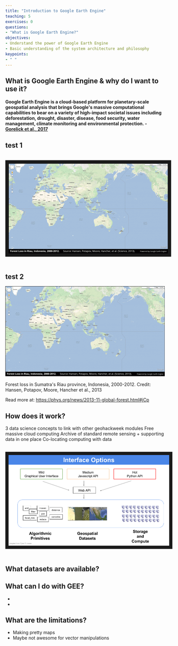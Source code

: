 ```yaml
---
title: "Introduction to Google Earth Engine"
teaching: 5
exercises: 0
questions:
- "What is Google Earth Engine?"
objectives:
- Understand the power of Google Earth Engine
- Basic understanding of the system architecture and philosophy
keypoints:
- " "
---
```



## What is Google Earth Engine & why do I want to use it?

#### **Google Earth Engine is a cloud-based platform for planetary-scale geospatial analysis that brings Google's massive computational capabilities to bear on a variety of high-impact societal issues including deforestation, drought, disaster, disease, food security, water management, climate monitoring and environmental protection.**  - [Gorelick et al., 2017](http://www.sciencedirect.com/science/article/pii/S0034425717302900)

## test 1

<br>
<img src="../fig/01_ooohhhahhh.gif" border = "10">
<br><br>


## test 2
![alt text](../fig/01_ooohhhahhh.gif "Logo Title Text 1")

Forest loss in Sumatra's Riau province, Indonesia, 2000-2012. Credit: Hansen, Potapov, Moore, Hancher et al., 2013


Read more at: https://phys.org/news/2013-11-global-forest.html#jCp

## How does it work?

3 data science concepts to link with other geohackweek modules
Free massive cloud computing
Archive of standard remote sensing + supporting data in one place
Co-locating computing with data

<br>
<img src="../fig/01_GEEinterfaces.png" border = "10">
<br><br>




## What datasets are available?
## What can I do with GEE?
-
-
## What are the limitations?
- Making pretty maps
- Maybe not awesome for vector manipulations
